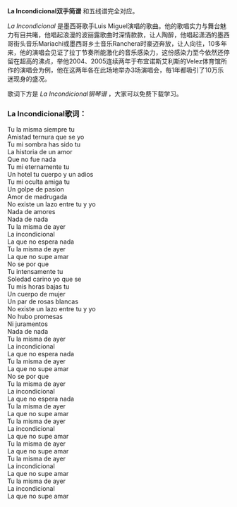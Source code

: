 

**La Incondicional双手简谱** 和五线谱完全对应。

_La Incondicional_ 是墨西哥歌手Luis
Miguel演唱的歌曲。他的歌唱实力与舞台魅力有目共睹，他唱起浪漫的波丽露歌曲时深情款款，让人陶醉，他唱起潇洒的墨西哥街头音乐Mariachi或墨西哥乡土音乐Ranchera时豪迈奔放，让人向往，10多年来，他的演唱会见证了拉丁节奏所能激化的音乐感染力，这份感染力至今依然还停留在超高的沸点，举他2004、2005连续两年于布宜诺斯艾利斯的Velez体育馆所作的演唱会为例，他在这两年各在此场地举办3场演唱会，每1年都吸引了10万乐迷现身的盛况。

歌词下方是 _La Incondicional钢琴谱_ ，大家可以免费下载学习。

### La Incondicional歌词：

Tu la misma siempre tu  
Amistad ternura que se yo  
Tu mi sombra has sido tu  
La historia de un amor  
Que no fue nada  
Tu mi eternamente tu  
Un hotel tu cuerpo y un adios  
Tu mi oculta amiga tu  
Un golpe de pasion  
Amor de madrugada  
No existe un lazo entre tu y yo  
Nada de amores  
Nada de nada  
Tu la misma de ayer  
La incondicional  
La que no espera nada  
Tu la misma de ayer  
La que no supe amar  
No se por que  
Tu intensamente tu  
Soledad carino yo que se  
Tu mis horas bajas tu  
Un cuerpo de mujer  
Un par de rosas blancas  
No existe un lazo entre tu y yo  
No hubo promesas  
Ni juramentos  
Nada de nada  
Tu la misma de ayer  
La incondicional  
La que no espera nada  
Tu la misma de ayer  
La que no supe amar  
No se por que  
Tu la misma de ayer  
La incondicional  
La que no espera nada  
Tu la misma de ayer  
La que no supe amar  
Tu la misma de ayer  
La incondicional  
La que no supe amar  
Tu la misma de ayer  
La que no supe amar  
Tu la misma de ayer  
La incondicional  
La que no supe amar  
Tu la misma de ayer  
La incondicional  
La que no supe amar

